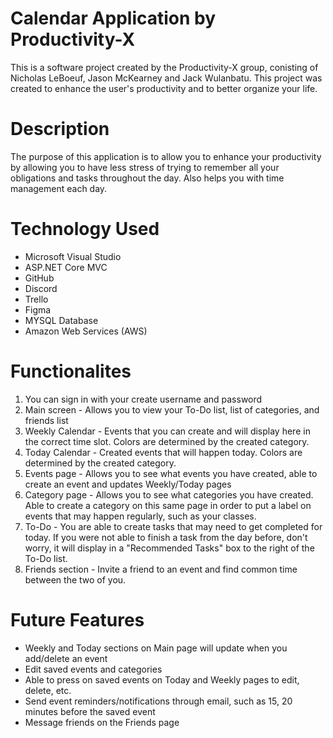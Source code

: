 # Calendar Application by Productivity-X
This is a software project created by the Productivity-X group, conisting of Nicholas LeBoeuf, Jason McKearney and Jack Wulanbatu. 
This project was created ​to enhance the user's productivity and to better organize your life.

# Description
The purpose of this application is to allow you to enhance your productivity by allowing you to have less stress of trying to remember all your obligations and tasks throughout the day. Also helps you with time management each day.

# Technology Used
- Microsoft Visual Studio​
- ASP.NET Core MVC​
- GitHub​
- Discord​
- Trello​
- Figma​
- MYSQL Database​
- Amazon Web Services (AWS)​

# Functionalites
1) You can sign in with your create username and password
2) Main screen - Allows you to view your To-Do list, list of categories, and friends list
3) Weekly Calendar - Events that you can create and will display here in the correct time slot. Colors are determined by the created category.
4) Today Calendar - Created events that will happen today. Colors are determined by the created category.
5) Events page - Allows you to see what events you have created, able to create an event and updates Weekly/Today pages
6) Category page - Allows you to see what categories you have created. Able to create a category on this same page in order to put a label on events that may happen regularly, such as your classes.
8) To-Do - You are able to create tasks that may need to get completed for today. If you were not able to finish a task from the day before, don't worry, it will display in a "Recommended Tasks" box to the right of the To-Do list.
9) Friends section - Invite a friend to an event and find common time between the two of you. 

# Future Features
- Weekly and Today sections on Main page will update when you add/delete an event
- Edit saved events and categories
- Able to press on saved events on Today and Weekly pages to edit, delete, etc.
- Send event reminders/notifications through email, such as 15, 20 minutes before the saved event
- Message friends on the Friends page